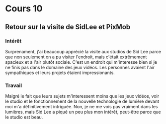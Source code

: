# Cours 10
## Retour sur la visite de SidLee et PixMob

### Intérêt
Surprenament, j'ai beaucoup apprécié la visite aux studios de Sid Lee parce que non seulement on a pu visiter l'endroit, mais c'était extrêmement spacieux et a l'air plutôt sociale. C'est un endroit qui m'interesse bien si je ne finis pas dans le domaine des jeux vidéos. Les personnes avaient l'air sympathiques et leurs projets étaient impressionants. 

### Travail
Malgré le fait que leurs sujets m'interessent moins que les jeux vidéos, voir le studio et le fonctionnement de la nouvelle technologie de lumière devant moi m'a définitivement intriguée. Non, je ne me vois pas vraiment dans les lumières, mais Sid Lee a piqué un peu plus mon intérêt, peut-être parce que le studio est beau. 
